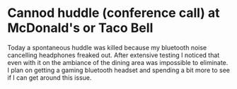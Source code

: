 # Cannod huddle (conference call) at McDonald's or Taco Bell

Today a spontaneous huddle was killed because my bluetooth noise cancelling headphones freaked out. After extensive testing I noticed that even with it on the ambiance of the dining area was impossible to eliminate. I plan on getting a gaming bluetooth headset and spending a bit more to see if I can get around this issue.
